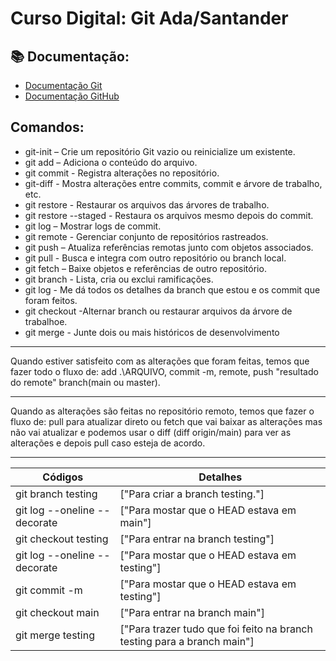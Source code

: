 # Curso Digital: Git Ada/Santander

## 📚 Documentação:
- [Documentação Git](https://git-scm/doc)
- [Documentação GitHub](https://docs.github.com/pt)

## Comandos:
* git-init – Crie um repositório Git vazio ou reinicialize um existente.
* git add – Adiciona o conteúdo do arquivo.
* git commit - Registra alterações no repositório.
* git-diff - Mostra alterações entre commits, commit e árvore de trabalho, etc.
* git restore - Restaurar os arquivos das árvores de trabalho.
* git restore --staged - Restaura os arquivos mesmo depois do commit.
* git log – Mostrar logs de commit.
* git remote - Gerenciar conjunto de repositórios rastreados.
* git push – Atualiza referências remotas junto com objetos associados.
* git pull - Busca e integra com outro repositório ou branch local.
* git fetch – Baixe objetos e referências de outro repositório.
* git branch - Lista, cria ou exclui ramificações.
* git log - Me dá todos os detalhes da branch que estou e os commit que foram feitos.
* git checkout -Alternar branch ou restaurar arquivos da árvore de trabalhoe.
* git merge - Junte dois ou mais históricos de desenvolvimento

***
Quando estiver satisfeito com as alterações que foram feitas, temos que fazer todo o fluxo de: add .\ARQUIVO, commit -m, remote, push "resultado do remote" branch(main ou master).
***
Quando as alterações são feitas no repositório remoto, temos que fazer o fluxo de: pull para atualizar direto ou fetch que vai baixar as alterações mas não vai atualizar e podemos usar o diff (diff origin/main) para ver as alterações e depois pull caso esteja de acordo.
***

| Códigos | Detalhes |
|-------|--------|
|git branch testing|["Para criar a branch testing."]|
|git log --oneline --decorate|["Para mostar que o HEAD estava em main"]|
|git checkout testing |["Para entrar na branch testing"]|
|git log --oneline --decorate | ["Para mostar que o HEAD estava em testing"]|
|git commit -m | ["Para mostar que o HEAD estava em testing"]|
|git checkout main | ["Para entrar na branch main"]|
|git merge testing | ["Para trazer tudo que foi feito na branch testing para a branch main"]|